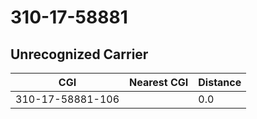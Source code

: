 # 310-17-58881
## Unrecognized Carrier


| CGI | Nearest CGI | Distance |
|-----|-------------|----------|
| 310-17-58881-106 |  | 0.0 |
